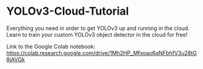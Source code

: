 # YOLOv3-Cloud-Tutorial
Everything you need in order to get YOLOv3 up and running in the cloud. Learn to train your custom YOLOv3 object detector in the cloud for free!

Link to the Google Colab notebook: https://colab.research.google.com/drive/1Mh2HP_Mfxoao6qNFbhfV3u28tG8jAVGk

